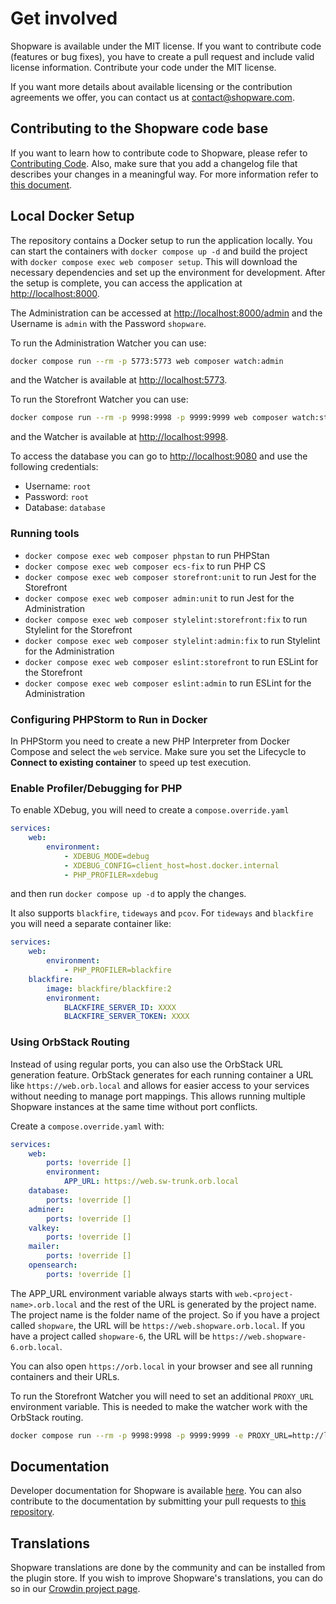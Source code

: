 # Get involved

Shopware is available under the MIT license. If you want to contribute code (features or bug fixes), you have to create a pull request and include valid license information. Contribute your code under the MIT license.

If you want more details about available licensing or the contribution agreements we offer, you can contact us at <contact@shopware.com>.

## Contributing to the Shopware code base
If you want to learn how to contribute code to Shopware, please refer to [Contributing Code](https://developer.shopware.com/docs/resources/guidelines/code/contribution.html).
Also, make sure that you add a changelog file that describes your changes in a meaningful way. For more information refer to [this document](https://github.com/shopware/shopware/blob/trunk/adr/2020-08-03-implement-new-changelog.md).

## Local Docker Setup

The repository contains a Docker setup to run the application locally. You can start the containers with `docker compose up -d` and build the project with `docker compose exec web composer setup`.
This will download the necessary dependencies and set up the environment for development. After the setup is complete, you can access the application at [http://localhost:8000](http://localhost:8000).

The Administration can be accessed at [http://localhost:8000/admin](http://localhost:8000/admin) and the Username is `admin` with the Password `shopware`.

To run the Administration Watcher you can use:

```bash
docker compose run --rm -p 5773:5773 web composer watch:admin
```

and the Watcher is available at [http://localhost:5773](http://localhost:5773).

To run the Storefront Watcher you can use:

```bash
docker compose run --rm -p 9998:9998 -p 9999:9999 web composer watch:storefront
```

and the Watcher is available at [http://localhost:9998](http://localhost:9998).

To access the database you can go to [http://localhost:9080](http://localhost:9080) and use the following credentials:

- Username: `root`
- Password: `root`
- Database: `database`

### Running tools

- `docker compose exec web composer phpstan` to run PHPStan
- `docker compose exec web composer ecs-fix` to run PHP CS
- `docker compose exec web composer storefront:unit` to run Jest for the Storefront
- `docker compose exec web composer admin:unit` to run Jest for the Administration
- `docker compose exec web composer stylelint:storefront:fix` to run Stylelint for the Storefront
- `docker compose exec web composer stylelint:admin:fix` to run Stylelint for the Administration
- `docker compose exec web composer eslint:storefront` to run ESLint for the Storefront
- `docker compose exec web composer eslint:admin` to run ESLint for the Administration

### Configuring PHPStorm to Run in Docker

In PHPStorm you need to create a new PHP Interpreter from Docker Compose and select the `web` service.
Make sure you set the Lifecycle to **Connect to existing container** to speed up test execution.


### Enable Profiler/Debugging for PHP

To enable XDebug, you will need to create a `compose.override.yaml`

```yaml
services:
    web:
        environment:
            - XDEBUG_MODE=debug
            - XDEBUG_CONFIG=client_host=host.docker.internal
            - PHP_PROFILER=xdebug
```

and then run `docker compose up -d` to apply the changes.

It also supports `blackfire`, `tideways` and `pcov`. For `tideways` and `blackfire` you will need a separate container like:

```yaml
services:
    web:
        environment:
            - PHP_PROFILER=blackfire
    blackfire:
        image: blackfire/blackfire:2
        environment:
            BLACKFIRE_SERVER_ID: XXXX
            BLACKFIRE_SERVER_TOKEN: XXXX
```

### Using OrbStack Routing

Instead of using regular ports, you can also use the OrbStack URL generation feature. OrbStack generates for each running container a URL like `https://web.orb.local` and allows for easier access to your services without needing to manage port mappings.
This allows running multiple Shopware instances at the same time without port conflicts.

Create a `compose.override.yaml` with:

```yaml
services:
    web:
        ports: !override []
        environment:
            APP_URL: https://web.sw-trunk.orb.local
    database:
        ports: !override []
    adminer:
        ports: !override []
    valkey:
        ports: !override []
    mailer:
        ports: !override []
    opensearch:
        ports: !override []
```

The APP_URL environment variable always starts with `web.<project-name>.orb.local` and the rest of the URL is generated by the project name. The project name is the folder name of the project. So if you have a project called `shopware`, the URL will be `https://web.shopware.orb.local`. If you have a project called `shopware-6`, the URL will be `https://web.shopware-6.orb.local`.

You can also open `https://orb.local` in your browser and see all running containers and their URLs.

To run the Storefront Watcher you will need to set an additional `PROXY_URL` environment variable. This is needed to make the watcher work with the OrbStack routing.

```bash
docker compose run --rm -p 9998:9998 -p 9999:9999 -e PROXY_URL=http://localhost web composer watch:storefront
```

## Documentation

Developer documentation for Shopware is available [here](https://developer.shopware.com/docs/). You can also contribute to the documentation by submitting your pull requests to [this repository](https://github.com/shopware/docs).

## Translations

Shopware translations are done by the community and can be installed from the plugin store. If you wish to improve Shopware's translations, you can do so in our [Crowdin project page](https://crowdin.com/project/shopware6).
